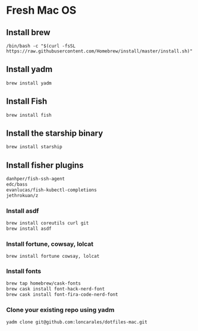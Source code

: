 # Fresh Mac OS

## Install brew

`/bin/bash -c "$(curl -fsSL https://raw.githubusercontent.com/Homebrew/install/master/install.sh)"`

## Install yadm

`brew install yadm`

## Install Fish

`brew install fish`
 
## Install the starship binary

`brew install starship`

## Install fisher plugins

```bash
danhper/fish-ssh-agent
edc/bass
evanlucas/fish-kubectl-completions
jethrokuan/z
```

### Install asdf

```bash
brew install coreutils curl git
brew install asdf
```

### Install fortune, cowsay, lolcat 

`brew install fortune cowsay, lolcat`

### Install fonts

```bash
brew tap homebrew/cask-fonts
brew cask install font-hack-nerd-font
brew cask install font-fira-code-nerd-font
```

### Clone your existing repo using yadm

`yadm clone git@github.com:loncarales/dotfiles-mac.git`

